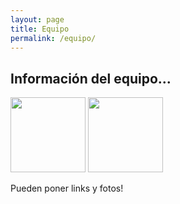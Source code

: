 ```yaml
---
layout: page
title: Equipo
permalink: /equipo/
---
```


## Información del equipo...
<img src="/assets/Juanfra.jpg" width="120" height="120">
<img src="![Lucas](/assets/Lucas.jpg)" width="120" height="120">


Pueden poner links y fotos!
